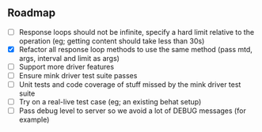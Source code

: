 ## Roadmap
-[ ] Response loops should not be infinite, specify a hard limit relative to the operation (eg; getting content should take less than 30s)
-[x] Refactor all response loop methods to use the same method (pass mtd, args, interval and limit as args)
-[ ] Support more driver features
-[ ] Ensure mink driver test suite passes
-[ ] Unit tests and code coverage of stuff missed by the mink driver test suite
-[ ] Try on a real-live test case (eg; an existing behat setup)
-[ ] Pass debug level to server so we avoid a lot of DEBUG messages (for example)
